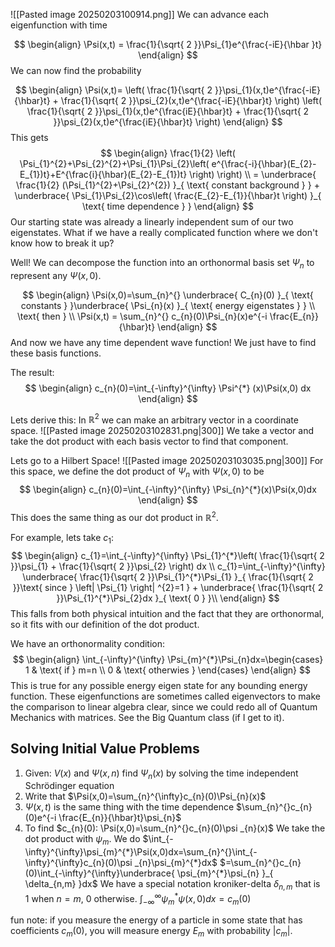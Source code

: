 ![[Pasted image 20250203100914.png]]
We can advance each eigenfunction with time

$$
\begin{align}
\Psi(x,t) = \frac{1}{\sqrt{ 2 }}\Psi_{1}e^{\frac{-iE}{\hbar }t}
\end{align}
$$
We can now find the probability

$$
\begin{align}
\Psi(x,t)= \left( \frac{1}{\sqrt{ 2 }}\psi_{1}(x,t)e^{\frac{-iE}{\hbar}t} + \frac{1}{\sqrt{ 2 }}\psi_{2}(x,t)e^{\frac{-iE}{\hbar}t} \right) \left( \frac{1}{\sqrt{ 2 }}\psi_{1}(x,t)e^{\frac{iE}{\hbar}t} + \frac{1}{\sqrt{ 2 }}\psi_{2}(x,t)e^{\frac{iE}{\hbar}t} \right) 
\end{align}
$$
This gets
$$
\begin{align}
\frac{1}{2} \left( \Psi_{1}^{2}+\Psi_{2}^{2}+\Psi_{1}\Psi_{2}\left( e^{\frac{-i}{\hbar}(E_{2}-E_{1})t}+E^{\frac{i}{\hbar}(E_{2}-E_{1})t} \right) \right)  \\
= \underbrace{ \frac{1}{2} (\Psi_{1}^{2}+\Psi_{2}^{2}) }_{ \text{ constant background } } + \underbrace{ \Psi_{1}\Psi_{2}\cos\left( \frac{E_{2}-E_{1}}{\hbar}t \right) }_{ \text{ time dependence } }
\end{align}
$$
Our starting state was already a linearly independent sum of our two eigenstates. What if we have a really complicated function where we don't know how to break it up?

Well! We can decompose the function into an orthonormal basis set $\Psi_{n}$ to represent any $\Psi(x,0)$. 

$$
\begin{align}
\Psi(x,0)=\sum_{n}^{} \underbrace{ C_{n}(0) }_{ \text{ constants } }\underbrace{ \Psi_{n}(x) }_{ \text{ energy eigenstates } } \\
\text{ then } \\
\Psi(x,t) = \sum_{n}^{} c_{n}(0)\Psi_{n}(x)e^{-i \frac{E_{n}}{\hbar}t}
\end{align}
$$
And now we have any time dependent wave function! We just have to find these basis functions.

The result:
$$
\begin{align}
c_{n}(0)=\int_{-\infty}^{\infty} \Psi^{*} (x)\Psi(x,0) dx
\end{align}
$$

Lets derive this:
In $\mathbb{R}^{2}$ we can make an arbitrary vector in a coordinate space. 
![[Pasted image 20250203102831.png|300]]
We take a vector and take the dot product with each basis vector to find that component.

Lets go to a Hilbert Space!
![[Pasted image 20250203103035.png|300]]
For this space, we define the dot product of $\Psi_{n}$ with $\Psi(x,0)$ to be
$$
\begin{align}
c_{n}(0)=\int_{-\infty}^{\infty} \Psi_{n}^{*}(x)\Psi(x,0)dx
\end{align}
$$
This does the same thing as our dot product in $\mathbb{R}^{2}$. 

For example, lets take $c_{1}:$
$$
\begin{align}
c_{1}=\int_{-\infty}^{\infty} \Psi_{1}^{*}\left( \frac{1}{\sqrt{ 2 }}\psi_{1} + \frac{1}{\sqrt{ 2 }}\psi_{2} \right) dx \\
c_{1}=\int_{-\infty}^{\infty} \underbrace{ \frac{1}{\sqrt{ 2 }}\Psi_{1}^{*}\Psi_{1} }_{ \frac{1}{\sqrt{ 2 }}\text{ since } \left| \Psi_{1} \right| ^{2}=1 } + \underbrace{ \frac{1}{\sqrt{ 2 }}\Psi_{1}^{*}\Psi_{2}dx  }_{ \text{ 0 } }\\
\end{align}
$$
This falls from both physical intuition and the fact that they are orthonormal, so it fits with our definition of the dot product.

We have an orthonormality condition:
$$
\begin{align}
\int_{-\infty}^{\infty} \Psi_{m}^{*}\Psi_{n}dx=\begin{cases}
1 & \text{ if } m=n \\
0 & \text{ otherwies }
\end{cases}
\end{align}
$$
This is true for any possible energy eigen state for any bounding energy function. These eigenfunctions are sometimes called eigenvectors to make the comparison to linear algebra clear, since we could redo all of Quantum Mechanics with matrices. See the Big Quantum class (if I get to it). 


## Solving Initial Value Problems
1. Given: $V(x)$ and $\Psi(x,n)$ find $\Psi_{n}(x)$ by solving the time independent Schrödinger equation
2. Write that $\Psi(x,0)=\sum_{n}^{\infty}c_{n}(0)\Psi_{n}(x)$
3. $\Psi({x,t})$ is the same thing with the time dependence $\sum_{n}^{}c_{n}(0)e^{-i \frac{E_{n}}{\hbar}t}\psi_{n}$
4. To find $c_{n}(0): \Psi(x,0)=\sum_{n}^{}c_{n}(0)\psi _{n}(x)$
	We take the dot product with $\psi_{m}$. We do
	$\int_{-\infty}^{\infty}\psi_{m}^{*}\Psi(x,0)dx=\sum_{n}^{}\int_{-\infty}^{\infty}c_{n}(0)\psi _{n}\psi_{m}^{*}dx$
	$=\sum_{n}^{}c_{n}(0)\int_{-\infty}^{\infty}\underbrace{ \psi_{m}^{*}\psi_{n} }_{ \delta_{n,m} }dx$
	We have a special notation kroniker-delta $\delta_{n,m}$ that is 1 when $n=m$, 0 otherwise.
	$\int_{-\infty}^{\infty}\psi_{m}^{*}\psi(x,0)dx=c_{m}(0)$

fun note: if you measure the energy of a particle in some state that has coefficients $c_{m}(0)$, you will measure energy $E_{m}$ with probability $\left| c_{m} \right|$. 